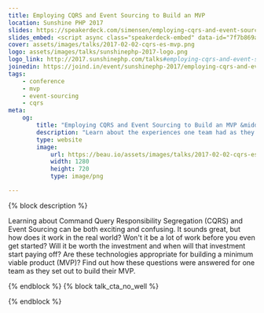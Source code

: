 ```yaml
---
title: Employing CQRS and Event Sourcing to Build an MVP
location: Sunshine PHP 2017
slides: https://speakerdeck.com/simensen/employing-cqrs-and-event-sourcing-to-build-an-mvp-sunshine-php-2017
slides_embed: <script async class="speakerdeck-embed" data-id="7f7b869afd534dd59de8329a22972e3b" data-ratio="1.77777777777778" src="//speakerdeck.com/assets/embed.js"></script>
cover: assets/images/talks/2017-02-02-cqrs-es-mvp.png
logo: assets/images/talks/sunshinephp-2017-logo.png
logo_link: http://2017.sunshinephp.com/talks#employing-cqrs-and-event-sourcing-to-build-an-mvp
joinedin: https://joind.in/event/sunshinephp-2017/employing-cqrs-and-event-sourcing-to-build-an-mvp
tags:
    - conference
    - mvp
    - event-sourcing
    - cqrs
meta:
    og:
        title: "Employing CQRS and Event Sourcing to Build an MVP &middot; Beau Simensen"
        description: "Learn about the experiences one team had as they set out to build their MVP."
        type: website
        image:
            url: https://beau.io/assets/images/talks/2017-02-02-cqrs-es.png
            width: 1280
            height: 720
            type: image/png

---
```

{% block description %}

Learning about Command Query Responsibility Segregation (CQRS) and Event Sourcing can be both exciting and confusing. It sounds great, but how does it work in the real world? Won't it be a lot of work before you even get started? Will it be worth the investment and when will that investment start paying off? Are these technologies appropriate for building a minimum viable product (MVP)? Find out how these questions were answered for one team as they set out to build their MVP.

{% endblock %}
{% block talk_cta_no_well %}
<script src="https://app.convertkit.com/landing_pages/766.js?orient=horz&ref=beau.io-escqrsnomadeu"></script>
{% endblock  %}
